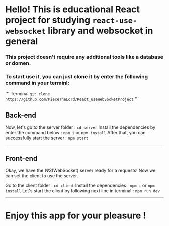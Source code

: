 # Hello! This is educational React project for studying `react-use-websocket` library and websocket in general

### This project doesn't require any additional tools like a database or domen.
### To start use it, you can just clone it by enter the following command in your terminl:

''' Terminal
`git clone https://github.com/PieceTheLord/React_useWebSocketProject`
'''

## Back-end 
Now, let's go to the server folder :
`cd server`
Install the dependencies by enter the command below :
`npm i` or `npm install`
After that, you can successfully start the server :
`npm start`

---

## Front-end
Okay, we have the _*WS*_(WebSocket) server ready for a requests!
Now we can set the client to use the server.

Go to the client folder :
`cd client`
Install the dependencies :
`npm i` or `npm install`
Let's start the client by following next line in terminal :
`npm run dev`

---

# Enjoy this app for your pleasure !
